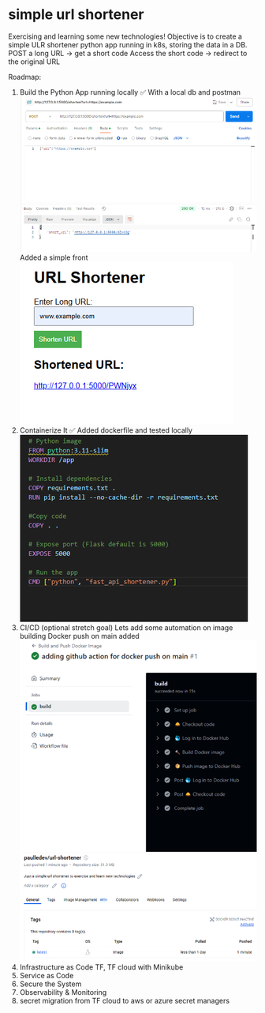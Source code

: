 # simple url shortener
 Exercising and learning some new technologies!
 Objective is to create a simple ULR shortener python app running in k8s, storing the data in a DB.
 POST a long URL → get a short code
 Access the short code → redirect to the original URL

 Roadmap:
 1. Build the Python App running locally ✅
    With a local db and postman
    ![alt text](images/image.png)
    Added a simple front
    ![alt text](images/image-2.png)
 2. Containerize It ✅
    Added dockerfile and tested locally
    ![alt text](images/image-1.png)
 3. CI/CD (optional stretch goal) 
    Lets add some automation on image building
    Docker push on main added
    ![alt text](images/image-3.png)
    ![alt text](images/image-4.png)
 4. Infrastructure as Code
    TF, TF cloud with Minikube
 5. Service as Code
 6. Secure the System
 7. Observability & Monitoring
 8. secret migration from TF cloud to aws or azure secret managers